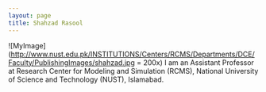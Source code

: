 ```yaml
---
layout: page
title: Shahzad Rasool
---
```


![MyImage](http://www.nust.edu.pk/INSTITUTIONS/Centers/RCMS/Departments/DCE/Faculty/PublishingImages/shahzad.jpg = 200x)
I am an Assistant Professor at Research Center for Modeling and Simulation (RCMS), National University of Science and Technology (NUST), Islamabad.
